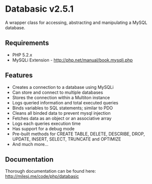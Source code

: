 # Databasic v2.5.1 #

A wrapper class for accessing, abstracting and manipulating a MySQL database.

## Requirements ##

* PHP 5.2.x
* MySQLi Extension - http://php.net/manual/book.mysqli.php

## Features ##

* Creates a connection to a database using MySQLi
* Can store and connect to multiple databases
* Stores the connection within a Multiton instance
* Logs queried information and total executed queries
* Binds variables to SQL statements; similar to PDO
* Cleans all binded data to prevent mysql injection
* Fetches data as an object or an associative array
* Logs each queries execution time
* Has support for a debug mode
* Pre-built methods for CREATE TABLE, DELETE, DESCRIBE, DROP, UPDATE, INSERT, SELECT, TRUNCATE and OPTIMIZE
* And much more...

## Documentation ##

Thorough documentation can be found here: http://milesj.me/code/php/databasic

